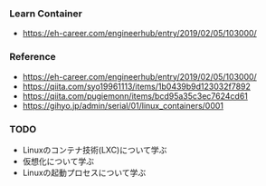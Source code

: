 ### Learn Container
- https://eh-career.com/engineerhub/entry/2019/02/05/103000/

### Reference
- https://eh-career.com/engineerhub/entry/2019/02/05/103000/
- https://qiita.com/syo19961113/items/1b0439b9d123032f7892
- https://qiita.com/pugiemonn/items/bcd95a35c3ec7624cd61
- https://gihyo.jp/admin/serial/01/linux_containers/0001

### TODO
- Linuxのコンテナ技術(LXC)について学ぶ
- 仮想化について学ぶ
- Linuxの起動プロセスについて学ぶ
